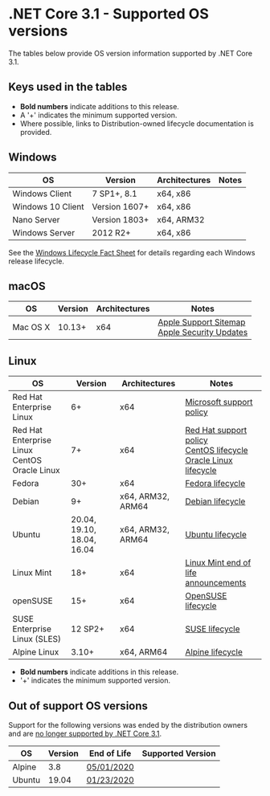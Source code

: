 # .NET Core 3.1 - Supported OS versions

The tables below provide OS version information supported by .NET Core 3.1.

## Keys used in the tables

* **Bold numbers** indicate additions to this release.
* A '+' indicates the minimum supported version.
* Where possible, links to Distribution-owned lifecycle documentation is provided.

## Windows

OS                            | Version                       | Architectures  | Notes
------------------------------|-------------------------------|----------------|-----
Windows Client                | 7 SP1+, 8.1                   | x64, x86       |
Windows 10 Client             | Version 1607+                 | x64, x86       |
Nano Server                   | Version 1803+                 | x64, ARM32     |
Windows Server                | 2012 R2+                  | x64, x86       |

See the [Windows Lifecycle Fact Sheet](https://support.microsoft.com/en-us/help/13853/windows-lifecycle-fact-sheet) for details regarding each Windows release lifecycle.

## macOS

OS                            | Version                       | Architectures  | Notes
------------------------------|-------------------------------|----------------|-----
Mac OS X                      | 10.13+                        | x64            | [Apple Support Sitemap](https://support.apple.com/sitemap) <br> [Apple Security Updates](https://support.apple.com/en-us/HT201222)

## Linux

OS                            | Version                       | Architectures  | Notes
------------------------------|-------------------------------|----------------|-----
Red Hat Enterprise Linux      | 6+                            | x64            | [Microsoft support policy](https://www.microsoft.com/net/support/policy)
Red Hat Enterprise Linux <br> CentOS <br> Oracle Linux | 7+    | x64            | [Red Hat support policy](https://access.redhat.com/support/policy/updates/errata/) <br> [CentOS lifecycle](https://wiki.centos.org/FAQ/General#head-fe8a0be91ee3e7dea812e8694491e1dde5b75e6d) <br> [Oracle Linux lifecycle](http://www.oracle.com/us/support/library/elsp-lifetime-069338.pdf)
Fedora                        | 30+                    | x64            | [Fedora lifecycle](https://fedoraproject.org/wiki/End_of_life)
Debian                        | 9+                       | x64, ARM32, ARM64     | [Debian lifecycle](https://wiki.debian.org/DebianReleases)
Ubuntu                        | 20.04, 19.10, 18.04, 16.04                  | x64, ARM32, ARM64   | [Ubuntu lifecycle](https://wiki.ubuntu.com/Releases)
Linux Mint                    | 18+                          | x64            | [Linux Mint end of life announcements](https://forums.linuxmint.com/search.php?keywords=%22end+of+life%22&terms=all&author=&sc=1&sf=titleonly&sr=posts&sk=t&sd=d&st=0&ch=300&t=0&submit=Search)
openSUSE                      | 15+                         | x64            | [OpenSUSE lifecycle](https://en.opensuse.org/Lifetime)
SUSE Enterprise Linux (SLES)  | 12 SP2+                       | x64            | [SUSE lifecycle](https://www.suse.com/lifecycle/)
Alpine Linux                  | 3.10+                          | x64, ARM64            | [Alpine lifecycle](https://wiki.alpinelinux.org/wiki/Alpine_Linux:Releases)

* **Bold numbers** indicate additions in this release.
* '+' indicates the minimum supported version.

## Out of support OS versions

Support for the following versions was ended by the distribution owners and are [no longer supported by .NET Core 3.1](https://github.com/dotnet/core/blob/master/os-lifecycle-policy.md).

|OS         | Version  | End of Life | Supported Version|
|-----------|----------|-------------|------------------|
| Alpine    | 3.8    | [05/01/2020](https://wiki.alpinelinux.org/wiki/Alpine_Linux:Releases)   |
| Ubuntu    | 19.04    | [01/23/2020](https://wiki.ubuntu.com/Releases)   |
